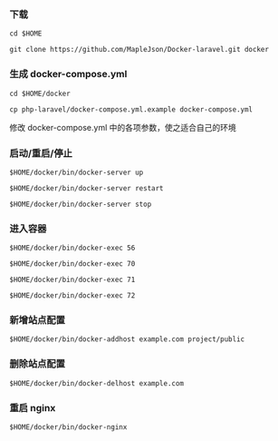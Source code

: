 ### 下载
```
cd $HOME

git clone https://github.com/MapleJson/Docker-laravel.git docker
```

### 生成 docker-compose.yml
```
cd $HOME/docker

cp php-laravel/docker-compose.yml.example docker-compose.yml
```
修改 docker-compose.yml 中的各项参数，使之适合自己的环境

### 启动/重启/停止
```
$HOME/docker/bin/docker-server up

$HOME/docker/bin/docker-server restart

$HOME/docker/bin/docker-server stop
```

### 进入容器
```
$HOME/docker/bin/docker-exec 56

$HOME/docker/bin/docker-exec 70

$HOME/docker/bin/docker-exec 71

$HOME/docker/bin/docker-exec 72
```

### 新增站点配置
```
$HOME/docker/bin/docker-addhost example.com project/public
```

### 删除站点配置
```
$HOME/docker/bin/docker-delhost example.com
```

### 重启 nginx
```
$HOME/docker/bin/docker-nginx
```